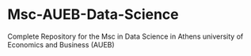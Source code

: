# Msc-AUEB-Data-Science
Complete Repository for the Msc in Data Science in Athens university of Economics and Business (AUEB)

